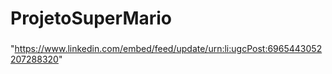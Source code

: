 # ProjetoSuperMario


###

"https://www.linkedin.com/embed/feed/update/urn:li:ugcPost:6965443052207288320"
